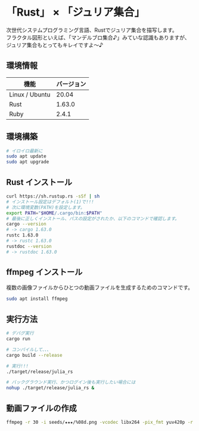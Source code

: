# 「Rust」 × 「ジュリア集合」

次世代システムプログラミング言語、Rustでジュリア集合を描写します。  
フラクタル図形といえば、「マンデルブロ集合♪」みていな認識もありますが、ジュリア集合もとってもキレイですよ～♪

## 環境情報

| 機能 | バージョン |
| ---- | ---- |
| Linux / Ubuntu| 20.04 |
| Rust | 1.63.0 |
| Ruby | 2.4.1 |

## 環境構築

```bash
# イロイロ最新に
sudo apt update
sudo apt upgrade
```

## Rust インストール

```bash
curl https://sh.rustup.rs -sSf | sh
# インストール設定はデフォルト(1)で!!!
# 次に環境変数(PATH)を設定します。
export PATH="$HOME/.cargo/bin:$PATH"
# 最後に正しくインストール、パスの設定がされたか、以下のコマンドで確認します。
cargo --version
# -> cargo 1.63.0
rustc 1.63.0
# -> rustc 1.63.0
rustdoc --version
# -> rustdoc 1.63.0
```

## ffmpeg インストール

複数の画像ファイルからひとつの動画ファイルを生成するためのコマンドです。  

```bash
sudo apt install ffmpeg
```

## 実行方法

```bash
# デバグ実行
cargo run

# コンパイルして、、、
cargo build --release

# 実行!!!
./target/release/julia_rs

# バックグラウンド実行、かつログイン後も実行したい場合には
nohup ./target/release/julia_rs &
```

## 動画ファイルの作成

```bash
ffmpeg -r 30 -i seeds/★★★/%08d.png -vcodec libx264 -pix_fmt yuv420p -r 60 ./fruits/★★★.mp4
```
